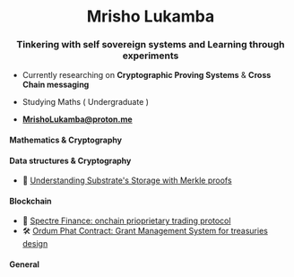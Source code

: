 <h1 align="center">Mrisho Lukamba</h1>
<h3 align="center"> Tinkering with self sovereign systems and Learning through experiments</h4>

- Currently researching on **Cryptographic Proving Systems**  & **Cross Chain messaging**
- Studying Maths ( Undergraduate )

- **MrishoLukamba@proton.me**


<h4>Mathematics & Cryptography</h4>

<h4>Data structures & Cryptography</h4>

- 📄 [Understanding Substrate's Storage with Merkle proofs](https://mrisho-lukamba.notion.site/Understanding-substrate-storage-with-merkle-proofs-34346a35b713463eb43c7939401f0f7b)

<h4>Blockchain</h4>

- 📄 [Spectre Finance: onchain prioprietary trading protocol](https://github.com/MrishoLukamba/MrishoLukamba/files/15030024/yellowPaper.pdf)
- 🛠️ [Ordum Phat Contract: Grant Management System for treasuries design](https://github.com/MrishoLukamba/MrishoLukamba/files/15287823/Ordum.Phat.Contract.file.pdf)

<h4>General</h4>





